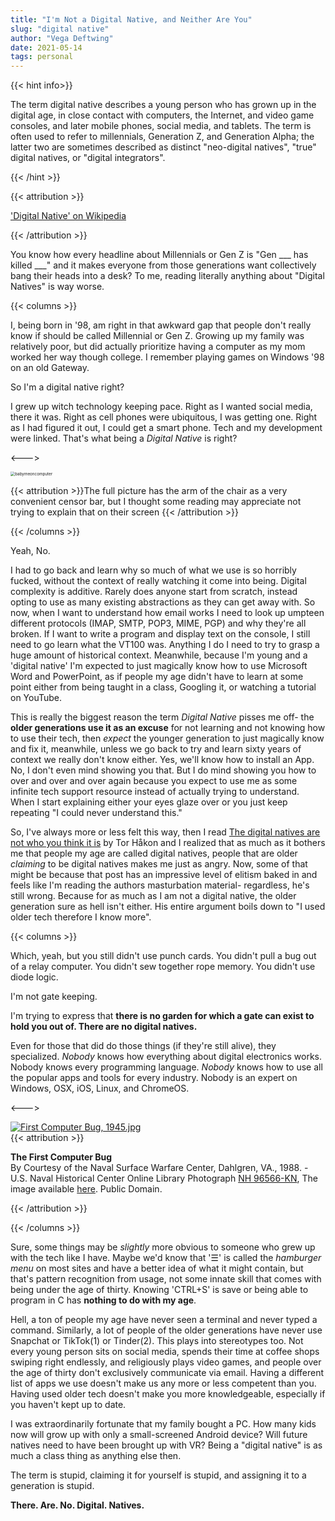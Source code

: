 ```yaml
---
title: "I'm Not a Digital Native, and Neither Are You"
slug: "digital native"
author: "Vega Deftwing"
date: 2021-05-14
tags: personal
---
```


{{< hint info>}}

The term digital native describes a young person who has grown up in the digital age, in close contact with computers, the Internet, and video game consoles, and later mobile phones, social media, and tablets. The term is often used to refer to millennials, Generation Z, and Generation Alpha; the latter two are sometimes described as distinct "neo-digital natives", "true" digital natives, or "digital integrators".

{{< /hint >}}

{{< attribution >}}

['Digital Native' on Wikipedia](https://en.wikipedia.org/wiki/Digital_native)

{{< /attribution >}}

You know how every headline about Millennials or Gen Z is "Gen ___ has killed ___" and it makes everyone from those generations want collectively bang their heads into a desk? To me, reading literally anything about "Digital Natives" is way worse.

{{< columns >}}

I, being born in '98, am right in that awkward gap that people don't really know if should be called Millennial or Gen Z. Growing up my family was relatively poor, but did actually prioritize having a computer as my mom worked her way though college. I remember playing games on Windows '98 on an old Gateway.

So I'm a digital native right?

I grew up witch technology keeping pace. Right as I wanted social media, there it was. Right as cell phones were ubiquitous, I was getting one. Right as I had figured it out, I could get a smart phone. Tech and my development were linked. That's what being a *Digital Native* is right?

<--->

<img src="/nonfree/blog/babymeoncomputer.jpg" alt="babymeoncomputer" style="zoom:45%;" />

{{< attribution >}}The full picture has the arm of the chair as a very convenient censor bar, but I thought some reading may appreciate not trying to explain that on their screen {{< /attribution >}}

{{< /columns >}}

Yeah, No.

I had to go back and learn why so much of what we use is so horribly fucked, without the context of really watching it come into being. Digital complexity is additive. Rarely does anyone start from scratch, instead opting to use as many existing abstractions as  they can get away with. So now, when I want to understand how email works I need to look up umpteen different protocols (IMAP, SMTP, POP3, MIME, PGP) and why they're all broken. If I want to write a program and display text on the console, I still need to go learn what the VT100 was. Anything I do I need to try to grasp a huge amount of historical context. Meanwhile, because I'm young and a 'digital native' I'm expected to just magically know how to use Microsoft Word and PowerPoint, as if people my age didn't have to learn at some point either from being taught in a class, Googling it, or watching a tutorial on YouTube.

This is really the biggest reason the term *Digital Native* pisses me off- the **older generations use it as an excuse** for not learning and not knowing how to use their tech, then *expect* the younger generation to just magically know and fix it, meanwhile, unless we go back to try and learn sixty years of context we really don't know either. Yes, we'll know how to install an App. No, I don't even mind showing you that. But I do mind showing you how to over and over and over again because you expect to use me as some infinite tech support resource instead of actually trying to understand. When I start explaining either your eyes glaze over or you just keep repeating "I could never understand this."

So, I've always more or less felt this way, then I read [The digital natives are not who you think it is](https://blog.torh.net/2021/05/12/the-digital-natives-are-not-who-you-think-it-is/) by Tor Håkon and I realized that as much as it bothers me that people my age are called digital natives, people that are older *claiming* to be digital natives makes me just as angry. Now, some of that might be because that post has an impressive level of elitism baked in and feels like I'm reading the authors masturbation material- regardless, he's still wrong. Because for as much as I am not a digital native, the older generation sure as hell isn't either. His entire argument boils down to "I used older tech therefore I know more".

{{< columns >}}

Which, yeah, but you still didn't use punch cards. You didn't pull a bug out of a relay computer. You didn't sew together rope memory. You didn't use diode logic.

I'm not gate keeping.

I'm trying to express that **there is no garden for which a gate can exist to hold you out of. There are no digital natives.**

Even for those that did do those things (if they're still alive), they specialized. *Nobody* knows how everything about digital electronics works. Nobody knows every programming language. *Nobody* knows how to use all the popular apps and tools for every industry. Nobody is an expert on Windows, OSX, iOS, Linux, and ChromeOS.

<--->

<p><a href="https://commons.wikimedia.org/wiki/File:First_Computer_Bug,_1945.jpg#/media/File:First_Computer_Bug,_1945.jpg"><img src="https://upload.wikimedia.org/wikipedia/commons/f/ff/First_Computer_Bug%2C_1945.jpg" alt="First Computer Bug, 1945.jpg"></a><br>
 {{< attribution >}}

**The First Computer Bug**</br>By Courtesy of the Naval Surface Warfare Center, Dahlgren, VA., 1988. - U.S. Naval Historical Center Online Library Photograph [NH 96566-KN](http://www.history.navy.mil/photos/images/h96000/h96566kc.htm), The image available [here](https://www.history.navy.mil/our-collections/photography/numerical-list-of-images/nhhc-series/nh-series/NH-96000/NH-96566-KN.html). Public Domain.

{{< /attribution >}}

{{< /columns >}}

Sure, some things may be *slightly* more obvious to someone who grew up with the tech like I have. Maybe we'd know that '☰' is called the *hamburger menu* on most sites and have a better idea of what it might contain, but that's pattern recognition from usage, not some innate skill that comes with being under the age of thirty. Knowing 'CTRL+S' is save or being able to program in C has **nothing to do with my age**.

Hell, a ton of people my age have never seen a terminal and never typed a command. Similarly, a lot of people of the older generations have never use Snapchat or TikTok<a class="ptr">(1)</a> or Tinder<a class="ptr">(2)</a>. This plays into stereotypes too. Not every young person sits on social media, spends their time at coffee shops swiping right endlessly, and religiously plays video games, and people over the age of thirty don't exclusively communicate via email. Having a different list of apps we use doesn't make us any more or less competent than you. Having used older tech doesn't make you more knowledgeable, especially if you haven't kept up to date. 

I was extraordinarily fortunate that my family bought a PC. How many kids now will grow up with only a small-screened Android device? Will future natives need to have been brought up with VR? Being a "digital native" is as much a class thing as anything else then.

The term is stupid, claiming it for yourself is stupid, and assigning it to a generation is stupid.

**There. Are. No. Digital. Natives.**

<ol hidden id="footnotes">
	<li>While I have used Snap despite its issues, I haven't used TikTok because I have some respect for myself and don't want to use a platform that is actively abusing addiction, supressing 'ugly' people, and limiting free speech.</li>
    <li>Fuck dating apps too. They're incredibly predatory and broken see <a href="https://dvt.name/2020/02/24/rfc-lets-disrupt-dating-apps/">RFC: Let’s Disrupt Dating Apps</a> and <a href="https://quillette.com/2019/03/12/attraction-inequality-and-the-dating-economy/">Attraction Inequality and the Dating Economy</a></li>
</ol>